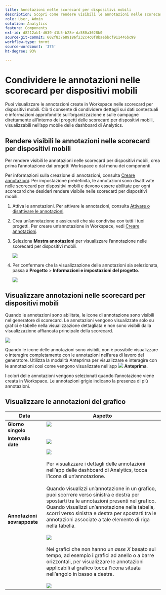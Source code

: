 ```yaml
---
title: Annotazioni nelle scorecard per dispositivi mobili
description: Scopri come rendere visibili le annotazioni nelle scorecard per dispositivi mobili.
role: User, Admin
solution: Analytics
feature: Components
exl-id: d8212ab1-d639-41b5-b28e-da580a3628b0
source-git-commit: 602f837689186f232c4c0f8baebbcf911446bc99
workflow-type: tm+mt
source-wordcount: '375'
ht-degree: 93%

---
```



# Condividere le annotazioni nelle scorecard per dispositivi mobili

Puoi visualizzare le annotazioni create in Workspace nelle scorecard per dispositivi mobili. Ciò ti consente di condividere dettagli sui dati contestuali e informazioni approfondite sull’organizzazione e sulle campagne direttamente all’interno dei progetti delle scorecard per dispositivi mobili, visualizzabili nell’app mobile delle dashboard di Analytics.

## Rendere visibili le annotazioni nelle scorecard per dispositivi mobili

Per rendere visibili le annotazioni nelle scorecard per dispositivi mobili, crea prima l’annotazione dai progetti Workspace o dal menu dei componenti.

Per informazioni sulla creazione di annotazioni, consulta [Creare annotazioni](create-annotations.md). Per impostazione predefinita, le annotazioni sono disattivate nelle scorecard per dispositivi mobili e devono essere abilitate per ogni scorecard che desideri rendere visibile nelle scorecard per dispositivi mobili.

1. Attiva le annotazioni. Per attivare le annotazioni, consulta [Attivare o disattivare le annotazioni](overview.md#annotations-on-off).

1. Crea un’annotazione e assicurati che sia condivisa con tutti i tuoi progetti. Per creare un’annotazione in Workspace, vedi [Creare annotazioni](create-annotations.md).

1. Seleziona **Mostra annotazioni** per visualizzare l’annotazione nelle scorecard per dispositivi mobili.

   ![](assets/show-annotations.png)

1. Per confermare che la visualizzazione delle annotazioni sia selezionata, passa a **Progetto** > **Informazioni e impostazioni del progetto**.

   ![](assets/project-info-settings.png)

## Visualizzare annotazioni nelle scorecard per dispositivi mobili

Quando le annotazioni sono abilitate, le icone di annotazione sono visibili nel generatore di scorecard. Le annotazioni vengono visualizzate solo su grafici e tabelle nella visualizzazione dettagliata e non sono visibili dalla visualizzazione affiancata principale della scorecard.

![](assets/view-annotations.png)

Quando le icone delle annotazioni sono visibili, non è possibile visualizzare o interagire completamente con le annotazioni nell’area di lavoro del generatore. Utilizza la modalità Anteprima per visualizzare e interagire con le annotazioni così come vengono visualizzate nell’app ![](https://spectrum.adobe.com/static/icons/workflow_18/Smock_Play_18_N.svg) **Anteprima**.

I colori delle annotazioni vengono selezionati quando l’annotazione viene creata in Workspace. Le annotazioni grigie indicano la presenza di più annotazioni.

## Visualizzare le annotazioni del grafico

| Data | Aspetto |
| --- | --- |
| **Giorno singolo** | ![](assets/single-day-mobile-annotations.png)<br></br> |
| **Intervallo date** | ![](assets/date-range.png) |
| **Annotazioni sovrapposte** | ![](assets/overlapping-annotations.png)<br></br>Per visualizzare i dettagli delle annotazioni nell’app delle dashboard di Analytics, tocca l’icona di un’annotazione. <br></br>Quando visualizzi un’annotazione in un grafico, puoi scorrere verso sinistra e destra per spostarti tra le annotazioni presenti nel grafico. Quando visualizzi un’annotazione nella tabella, scorri verso sinistra e destra per spostarti tra le annotazioni associate a tale elemento di riga nella tabella. <br></br>![](assets/swipe-multiple-annotations.png) <br></br>Nei grafici che non hanno un *asse X* basato sul tempo, ad esempio i grafici ad anello o a barre orizzontali, per visualizzare le annotazioni applicabili al grafico tocca l’icona situata nell’angolo in basso a destra.<br></br> ![](assets/charts-without-timebase.png) |
